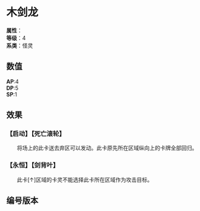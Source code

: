 <script setup>
let list = [
    { number: "SP03-003", url: "/packs/SP03" }
]
</script>

# 木剑龙

**属性**：<CardAttribute text="木"/><br/>
**等级**：4<br/>
**系类**：怪灵

## 数值

**AP**:4<br/>
**DP**:5<br/>
**SP**:1

## 效果

### 【启动】【死亡滚轮】

&emsp;&emsp;将场上的此卡送去弃区可以发动。此卡原先所在区域纵向上的卡牌全部回归。

### 【永恒】【剑背叶】

&emsp;&emsp;此卡[↑]区域的卡灵不能选择此卡所在区域作为攻击目标。

## 编号版本

<CardNumberBox :list="list"/>